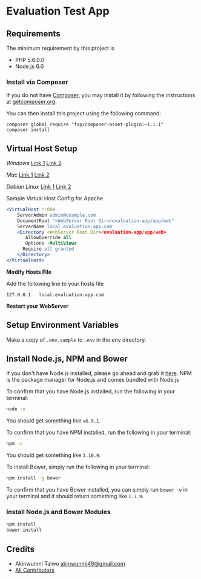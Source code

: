 #  Evaluation Test App

## Requirements

The minimum requirement by this project is
 - PHP 5.6.0.0
 - Node.js 6.0

### Install via Composer

If you do not have [Composer](http://getcomposer.org/), you may install it by following the instructions at [getcomposer.org](http://getcomposer.org/doc/00-intro.md#installation-nix).

You can then install this project using the following command:

~~~
composer global require "fxp/composer-asset-plugin:~1.1.1"
composer install
~~~

## Virtual Host Setup

*Windows*
[Link 1](http://foundationphp.com/tutorials/apache_vhosts.php)
[Link 2](https://www.kristengrote.com/blog/articles/how-to-set-up-virtual-hosts-using-wamp)

*Mac*
[Link 1](http://coolestguidesontheplanet.com/set-virtual-hosts-apache-mac-osx-10-9-mavericks-osx-10-8-mountain-lion/)
[Link 2](http://coolestguidesontheplanet.com/set-virtual-hosts-apache-mac-osx-10-10-yosemite/)

*Debian Linux*
[Link 1](https://www.digitalocean.com/community/tutorials/how-to-set-up-apache-virtual-hosts-on-ubuntu-14-04-lts)
[Link 2](http://www.unixmen.com/setup-apache-virtual-hosts-on-ubuntu-15-04/)

Sample Virtual Host Config for Apache
```apache
<VirtualHost *:80>
    ServerAdmin admin@example.com
    DocumentRoot "<WebServer Root Dir>/evaluation-app/app/web"
    ServerName local.evaluation-app.com
    <Directory <WebServer Root Dir>/evaluation-app/app/web>
       AllowOverride all
       Options -MultiViews
      Require all granted
    </Directory>
</VirtualHost>
```

**Modify Hosts File**

Add the following line to your hosts file

`127.0.0.1   local.evaluation-app.com`


**Restart your WebServer**

## Setup Environment Variables
Make a copy of `.env.sample` to `.env` in the env directory.


## Install Node.js, NPM and Bower

If you don't have Node.js installed, please go ahead and grab it [here](https://nodejs.org/). NPM is the package manager for Node.js and comes bundled with Node.js

To confirm that you have Node.js installed, run the following in your terminal:
```bash
node -v
```
You should get something like `v6.9.1`.

To confirm that you have NPM installed, run the following in your terminal:
```bash
npm -v
```
You should get something like `3.10.9`.

To install Bower, simply run the following in your terminal:
```bash
npm install -g bower
```
To confirm that you have Bower installed, you can simply run `bower -v` in your terminal and it should return something like `1.7.9`.

### Install Node.js and Bower Modules
```bash
npm install
bower install
```

## Credits
- Akinwunmi Taiwo <akinwunmi49@gmail.com>
- [All Contributors](https://github.com/CottaCush/yii2-base-template/graphs/contributors)

